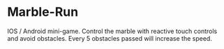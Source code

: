 # Marble-Run
IOS / Android mini-game.  Control the marble with reactive touch controls and avoid obstacles.  Every 5 obstacles passed will increase the speed.
